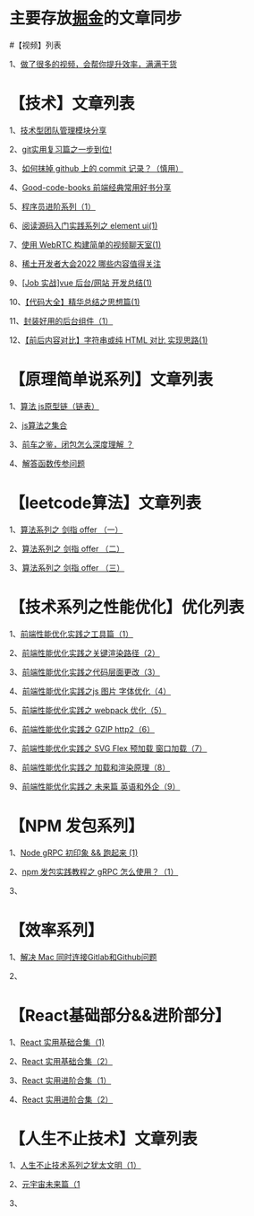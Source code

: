 # 主要存放[掘金](https://juejin.cn/user/1741228277763278)的文章同步

#【视频】列表 
  
  1、[做了很多的视频，会帮你提升效率，满满干货 ](https://juejin.cn/post/6990288531771883551)

# 【技术】文章列表 

  1、[技术型团队管理模块分享](https://juejin.cn/post/7127913238917808136)
  
  2、[git实用复习篇之一步到位!](https://juejin.cn/post/7001378119739244574)
  
  3、[如何抹掉 github 上的 commit 记录？（慎用）](https://juejin.cn/post/7127524101278662693)
  
  4、[Good-code-books 前端经典常用好书分享](https://juejin.cn/post/7127523148689309733)
  
  5、[程序员进阶系列（1）](https://juejin.cn/post/7129697147045281805)
  
  6、[阅读源码入门实践系列之 element ui(1)](https://juejin.cn/post/7130564859908849694)
  
  7、[使用 WebRTC 构建简单的视频聊天室(1)](https://juejin.cn/post/7133472056070373413)
   
  8、[稀土开发者大会2022 哪些内容值得关注](https://juejin.cn/post/7135055404316229668)
  
  9、[[Job 实战]vue 后台/网站 开发总结(1) ](https://juejin.cn/post/7138337689044156453)
  
  10、[【代码大全】精华总结之思想篇(1) ](https://juejin.cn/post/7138340439635656735)
  
  11、[封装好用的后台组件（1）](https://juejin.cn/post/7140154133591359496)
  
  12、[【前后内容对比】字符串或纯 HTML 对比 实现思路(1)](https://juejin.cn/post/7140546923714314253)
  
  
# 【原理简单说系列】文章列表 
  
  1、[算法 js原型链（链表）](https://juejin.cn/post/6914257079477731336)
  
  2、[js算法之集合 ](https://juejin.cn/post/6914639899098529805)
  
  3、[前车之鉴，闭包怎么深度理解 ？](https://juejin.cn/post/6999079023250767880)
  
  4、[解答函数传参问题](https://juejin.cn/post/6945255941843451941)
  
# 【leetcode算法】文章列表 

  1、[算法系列之 剑指 offer （一）](https://juejin.cn/post/7024776970130948109)
  
  2、[算法系列之 剑指 offer （二）](https://juejin.cn/post/7026519566134018079)
  
  3、[算法系列之 剑指 offer （三）](https://juejin.cn/post/7026519872142049294)


# 【技术系列之性能优化】优化列表 

  1、[前端性能优化实践之工具篇（1）](https://juejin.cn/post/7051096066678063112)
  
  2、[前端性能优化实践之关键渲染路径（2）](https://juejin.cn/post/7051096205715046437)
  
  3、[前端性能优化实践之代码层面更改（3）](https://juejin.cn/post/7054813786070810631)
  
  4、[前端性能优化实践之js 图片 字体优化（4）](https://juejin.cn/post/7054813875643875358)
  
  5、[前端性能优化实践之 webpack 优化（5）](https://juejin.cn/post/7075595209446260743)
  
  6、[前端性能优化实践之 GZIP http2（6）](https://juejin.cn/post/7075595337406087181)
  
  7、[前端性能优化实践之 SVG Flex 预加载 窗口加载（7）](https://juejin.cn/post/7075595944347041829)
  
  8、[前端性能优化实践之 加载和渲染原理（8）](https://juejin.cn/post/7075596052660748318)
  
  9、[前端性能优化实践之 未来篇 英语和外企（9）](https://juejin.cn/post/7075596508896165895)
  
  
  # 【NPM 发包系列】
  
  1、[Node gRPC 初印象 && 跑起来 (1)](https://juejin.cn/post/7130135499963891742)
  
  2、[npm 发包实践教程之 gRPC 怎么使用？（1）](https://juejin.cn/post/7130161124325998599)
  
  3、
 
# 【效率系列】

  1、[解决 Mac 同时连接Gitlab和Github问题 ](https://juejin.cn/post/7130500267929239588)
  
  2、
  
# 【React基础部分&&进阶部分】

  1、[React 实用基础合集（1)](https://juejin.cn/post/7029681741354762247)
 
  2、[React 实用基础合集（2）](https://juejin.cn/post/7029682029826424845)
  
  3、[React 实用进阶合集（1）](https://juejin.cn/post/7029682153382215687)
  
  4、[React 实用进阶合集（2）](https://juejin.cn/post/7029682907660845069)

# 【人生不止技术】文章列表 

  1、[人生不止技术系列之犹太文明（1）](https://juejin.cn/post/7128265729240989733)
  
  2、[元宇宙未来篇（1](https://juejin.cn/post/7138609060298883109)
  
  3、
  
